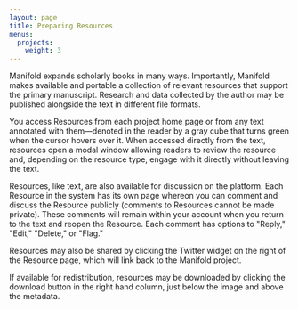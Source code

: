 ```yaml
---
layout: page
title: Preparing Resources
menus:
  projects:
    weight: 3
---
```



Manifold expands scholarly books in many ways. Importantly, Manifold makes available and portable a collection of relevant resources that support the primary manuscript. Research and data collected by the author may be published alongside the text in different file formats.

You access Resources from each project home page or from any text annotated with them—denoted in the reader by a gray cube that turns green when the cursor hovers over it. When accessed directly from the text, resources open a modal window allowing readers to review the resource and, depending on the resource type, engage with it directly without leaving the text.

Resources, like text, are also available for discussion on the platform. Each Resource in the system has its own page whereon you can comment and discuss the Resource publicly (comments to Resources cannot be made private). These comments will remain within your account when you return to the text and reopen the Resource. Each comment has options to "Reply," "Edit," "Delete," or "Flag."

Resources may also be shared by clicking the Twitter widget on the right of the Resource page, which will link back to the Manifold project.

If available for redistribution, resources may be downloaded by clicking the download button in the right hand column, just below the image and above the metadata.
